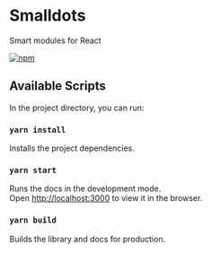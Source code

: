 # Smalldots

Smart modules for React

[![npm](https://nodei.co/npm/smalldots.png?compact=true)](https://nodei.co/npm/smalldots/)

## Available Scripts

In the project directory, you can run:

### `yarn install`

Installs the project dependencies.

### `yarn start`

Runs the docs in the development mode.<br>
Open [http://localhost:3000](http://localhost:3000) to view it in the browser.

### `yarn build`

Builds the library and docs for production.
